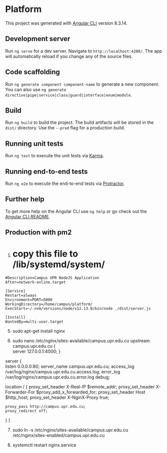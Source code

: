 # Platform

This project was generated with [Angular CLI](https://github.com/angular/angular-cli) version 8.3.14.

## Development server

Run `ng serve` for a dev server. Navigate to `http://localhost:4200/`. The app will automatically reload if you change any of the source files.

## Code scaffolding

Run `ng generate component component-name` to generate a new component. You can also use `ng generate directive|pipe|service|class|guard|interface|enum|module`.

## Build

Run `ng build` to build the project. The build artifacts will be stored in the `dist/` directory. Use the `--prod` flag for a production build.

## Running unit tests

Run `ng test` to execute the unit tests via [Karma](https://karma-runner.github.io).

## Running end-to-end tests

Run `ng e2e` to execute the end-to-end tests via [Protractor](http://www.protractortest.org/).

## Further help

To get more help on the Angular CLI use `ng help` or go check out the [Angular CLI README](https://github.com/angular/angular-cli/blob/master/README.md).

## Production with pm2

1. # copy this file to /lib/systemd/system/

```service[Unit]
#Description=Campus UPR NodeJS Application
After=network-online.target

[Service]
Restart=always
Environment=PORT=5000
WorkingDirectory=/home/campus/platform/
ExecStart=~/.nvm/versions/node/v12.13.0/bin/node ./dist/server.js

[Install]
WantedBy=multi-user.target
```

5. sudo apt-get install nginx

6. sudo nano /etc/nginx/sites-available/campus.upr.edu.cu
upstream campus.upr.edu.cu {  
  server 127.0.0.1:4000;
}

server {  
  listen 0.0.0.0:80;
  server_name campus.upr.edu.cu;
  access_log /var/log/nginx/campus.upr.edu.cu.access.log;
  error_log /var/log/nginx/campus.upr.edu.cu.error.log debug;

  location / {
    proxy_set_header X-Real-IP $remote_addr;
    proxy_set_header X-Forwarder-For $proxy_add_x_forwarded_for;
    proxy_set_header Host $http_host;
    proxy_set_header X-NginX-Proxy true;

    proxy_pass http://campus.upr.edu.cu;
    proxy_redirect off;
  }
}

7. sudo ln -s /etc/nginx/sites-available/campus.upr.edu.cu /etc/nginx/sites-enabled/campus.upr.edu.cu

8. systemctl restart nginx.service


